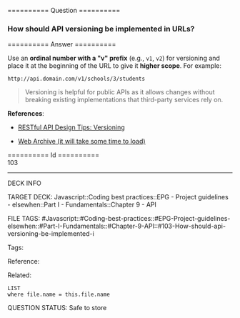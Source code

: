 ========== Question ==========  

### How should API versioning be implemented in URLs?  

========== Answer ==========  

Use an **ordinal number with a "v" prefix** (e.g., `v1`, `v2`) for versioning and place it at the beginning of the URL to give it **higher scope**. For example:

```
http://api.domain.com/v1/schools/3/students
```


> Versioning is helpful for public APIs as it allows changes without breaking existing implementations that third-party services rely on.

**References**:

-   [RESTful API Design Tips: Versioning](https://apigee.com/about/blog/technology/restful-api-design-tips-versioning)

-   [Web Archive (it will take some time to load)](https://web.archive.org/web/20170401143340/https://apigee.com/about/blog/technology/restful-api-design-tips-versioning)

========== Id ==========  
103

---

DECK INFO

TARGET DECK: Javascript::Coding best practices::EPG - Project guidelines - elsewhen::Part I - Fundamentals::Chapter 9 - API

FILE TAGS: #Javascript::#Coding-best-practices::#EPG-Project-guidelines-elsewhen::#Part-I-Fundamentals::#Chapter-9-API::#103-How-should-api-versioning-be-implemented-i

Tags:

Reference:

Related:

```dataview
LIST
where file.name = this.file.name
```

QUESTION STATUS: Safe to store

